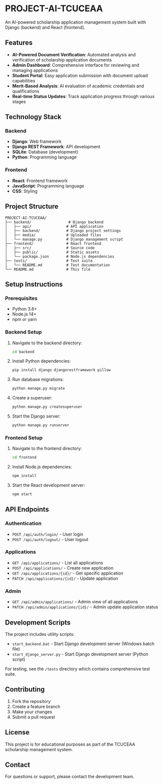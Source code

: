 # PROJECT-AI-TCUCEAA

An AI-powered scholarship application management system built with Django (backend) and React (frontend).

## Features

- **AI-Powered Document Verification**: Automated analysis and verification of scholarship application documents
- **Admin Dashboard**: Comprehensive interface for reviewing and managing applications
- **Student Portal**: Easy application submission with document upload capabilities
- **Merit-Based Analysis**: AI evaluation of academic credentials and qualifications
- **Real-time Status Updates**: Track application progress through various stages

## Technology Stack

### Backend
- **Django**: Web framework
- **Django REST Framework**: API development
- **SQLite**: Database (development)
- **Python**: Programming language

### Frontend
- **React**: Frontend framework
- **JavaScript**: Programming language
- **CSS**: Styling

## Project Structure

```
PROJECT-AI-TCUCEAA/
├── backend/                 # Django backend
│   ├── api/                # API application
│   ├── backend/            # Django project settings
│   ├── media/              # Uploaded files
│   └── manage.py           # Django management script
├── frontend/               # React frontend
│   ├── src/                # Source code
│   ├── public/             # Static assets
│   └── package.json        # Node.js dependencies
├── tests/                  # Test suite
│   └── README.md           # Test documentation
└── README.md               # This file
```

## Setup Instructions

### Prerequisites
- Python 3.8+
- Node.js 14+
- npm or yarn

### Backend Setup
1. Navigate to the backend directory:
   ```bash
   cd backend
   ```

2. Install Python dependencies:
   ```bash
   pip install django djangorestframework pillow
   ```

3. Run database migrations:
   ```bash
   python manage.py migrate
   ```

4. Create a superuser:
   ```bash
   python manage.py createsuperuser
   ```

5. Start the Django server:
   ```bash
   python manage.py runserver
   ```

### Frontend Setup
1. Navigate to the frontend directory:
   ```bash
   cd frontend
   ```

2. Install Node.js dependencies:
   ```bash
   npm install
   ```

3. Start the React development server:
   ```bash
   npm start
   ```

## API Endpoints

### Authentication
- `POST /api/auth/login/` - User login
- `POST /api/auth/logout/` - User logout

### Applications
- `GET /api/applications/` - List all applications
- `POST /api/applications/` - Create new application
- `GET /api/applications/{id}/` - Get specific application
- `PATCH /api/applications/{id}/` - Update application

### Admin
- `GET /api/admin/applications/` - Admin view of all applications
- `PATCH /api/admin/applications/{id}/` - Admin update application status

## Development Scripts

The project includes utility scripts:

- `start_backend.bat` - Start Django development server (Windows batch file)
- `start_django_server.py` - Start Django development server (Python script)

For testing, see the `/tests` directory which contains comprehensive test suite.

## Contributing

1. Fork the repository
2. Create a feature branch
3. Make your changes
4. Submit a pull request

## License

This project is for educational purposes as part of the TCUCEAA scholarship management system.

## Contact

For questions or support, please contact the development team.

